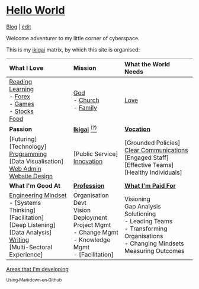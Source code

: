 # [Hello World](https://alwinwoo.github.io/)
[Blog](https://alwinwoo.github.io/blog) | [edit](https://github.com/alwinwoo/alwinwoo.github.io/edit/master/index.md)

Welcome adventurer to my little corner of cyberspace.

This is my [ikigai][] matrix, by which this site is organised:

What I Love             | Mission                                 | What the World Needs
:---                    | :---                                    | :---
[Reading][]<br>[Learning][]<br>- [Forex][]<br>- [Games][]<br>- [Stocks][]<br>[Food][]<br> | [God][]<br>- [Church][]<br>- [Family][]<br> | [Love][]<br>
**Passion** | **[Ikigai][]** [<sup>(?)</sup>][ikigai] | **[Vocation][linked]**
[Futuring]<br>[Technology]<br>[Programming][]<br>[Data Visualisation]<br>[Web Admin][web_admin]<br>[Website Design][web_css] | [Public Service]<br>[Innovation][] | [Grounded Policies]<br>[Clear Communications][comms]<br>[Engaged Staff]<br>[Effective Teams]<br>[Healthy Individuals]
**What I'm Good At** | **[Profession][linked]** | **[What I'm Paid For][linked]**
[Engineering Mindset][eng]<br>- [Systems Thinking]<br>[Facilitation]<br>[Deep Listening]<br>[Data Analysis]<br>[Writing][]<br>[Multi-Sectoral Experience]<br> | Organisation Devt<br>Vision Deployment<br>Project Mgmt<br>- Change Mgmt<br>- Knowledge Mgmt<br>- [Facilitation]<br> | Visioning<br>Gap Analysis<br>Solutioning<br>- Leading Teams<br>- Transforming Organisations<br>- Changing Mindsets<br>Measuring Outcomes<br>

[Areas that I'm developing][learning]

[<sub>Using Markdown on Github</sub>][GH]

[church]:     https://alwinwoo.github.io/pages/church.html        "Church"
[comms]:      https://alwinwoo.github.io/pages/comms.html         "Clear Communications"
[eng]:        https://alwinwoo.github.io/pages/engineering.html   "Engineering Mindset"
[facilitate]: https://alwinwoo.github.io/pages/facilitation.html  "Facilitation"
[family]:     https://alwinwoo.github.io/pages/family.html        "Family"
[food]:       https://alwinwoo.github.io/pages/food.html          "Food"
[forex]:      https://alwinwoo.github.io/pages/forex.html         "Forex"
[games]:      https://alwinwoo.github.io/pages/games.html         "Games"
[GH]:         https://alwinwoo.github.io/pages/github.html        "GitHub and Markdown"
[god]:        https://alwinwoo.github.io/pages/god.html           "God"
[ikigai]:     https://alwinwoo.github.io/pages/ikigai.html        "Ikigai"
[innovation]: https://alwinwoo.github.io/pages/innovation.html    "Innovation"
[learning]:   https://alwinwoo.github.io/pages/learning.html      "Learning"
[love]:       https://alwinwoo.github.io/pages/love.html          "Love"
[programming]:https://alwinwoo.github.io/pages/programming.html   "Programming"
[reading]:    https://alwinwoo.github.io/pages/reading.html       "Reading"
[stocks]:     https://alwinwoo.github.io/stocks.html              "Stocks"
[web_admin]:  https://alwinwoo.github.io/pages/web_admin.html     "Web Administration / Server"
[web_css]:    https://alwinwoo.github.io/pages/web_css.html       "Web Design ie. CSS"
[writing]:    https://alwinwoo.github.io/pages/writing.html       "Writing"

[linked]:   https://sg.linkedin.com/in/alwinwoo                     "My LinkedIn Account"
